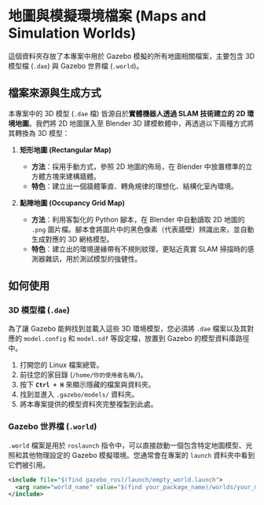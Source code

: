 # 地圖與模擬環境檔案 (Maps and Simulation Worlds)

這個資料夾存放了本專案中用於 Gazebo 模擬的所有地圖相關檔案，主要包含 3D 模型檔 (`.dae`) 與 Gazebo 世界檔 (`.world`)。

## 檔案來源與生成方式

本專案中的 3D 模型 (`.dae` 檔) 皆源自於**實體機器人透過 SLAM 技術建立的 2D 環境地圖**。我們將 2D 地圖匯入至 Blender 3D 建模軟體中，再透過以下兩種方式將其轉換為 3D 模型：

1.  **矩形地圖 (Rectangular Map)**
    * **方法**：採用手動方式，參照 2D 地圖的佈局，在 Blender 中放置標準的立方體方塊來建構牆體。
    * **特色**：建立出一個牆體筆直、轉角規律的理想化、結構化室內環境。

2.  **點陣地圖 (Occupancy Grid Map)**
    * **方法**：利用客製化的 Python 腳本，在 Blender 中自動讀取 2D 地圖的 `.png` 圖片檔。腳本會將圖片中的黑色像素（代表牆壁）辨識出來，並自動生成對應的 3D 網格模型。
    * **特色**：建立出的環境邊緣帶有不規則紋理，更貼近真實 SLAM 掃描時的感測器雜訊，用於測試模型的強健性。

## 如何使用

### 3D 模型檔 (`.dae`)

為了讓 Gazebo 能夠找到並載入這些 3D 環境模型，您必須將 `.dae` 檔案以及其對應的 `model.config` 和 `model.sdf` 等設定檔，放置到 Gazebo 的模型資料庫路徑中。

1.  打開您的 Linux 檔案總管。
2.  前往您的家目錄 (`/home/你的使用者名稱/`)。
3.  按下 **`Ctrl + H`** 來顯示隱藏的檔案與資料夾。
4.  找到並進入 `.gazebo/models/` 資料夾。
5.  將本專案提供的模型資料夾完整複製到此處。

### Gazebo 世界檔 (`.world`)

`.world` 檔案是用於 `roslaunch` 指令中，可以直接啟動一個包含特定地圖模型、光照和其他物理設定的 Gazebo 模擬環境。您通常會在專案的 `launch` 資料夾中看到它們被引用。

```xml
<include file="$(find gazebo_ros)/launch/empty_world.launch">
  <arg name="world_name" value="$(find your_package_name)/worlds/your_map.world"/>
</include>
